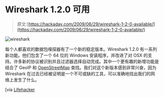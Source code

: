 # Wireshark 1.2.0 可用

> 原文:[https://hackaday.com/2009/06/29/wireshark-1-2-0-available/](https://hackaday.com/2009/06/29/wireshark-1-2-0-available/)

![wireshark](../Images/b9bbf1723ae3c7f70ec9d96a42315c57.png "wireshark")

每个人都喜欢的数据包嗅探器有了一个新的稳定版本。Wireshark 1.2.0 有一系列新功能。他们包含了一个 64 位的 Windows 安装程序，并改进了对 OSX 的支持。许多新的协议被识别并且过滤器选择自动完成。其中一个更有趣的新增功能是结合了 GeoIP 和 [OpenStreetMap](http://www.openstreetmap.org/) 查找。我们对这个新版本感到非常兴奋，因为 Wireshark 在过去已经被证明是一个不可或缺的工具，可以准确地找出我们的网络上发生了什么。

[via [Lifehacker](http://lifehacker.com/5303805/wireshark-12-includes-64+bit-support-mapping-integration "Lifehacker - Wireshark 1.2 Includes 64-Bit Support, Mapping Integration - wireshark")